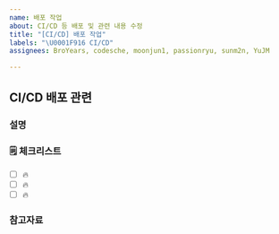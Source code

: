 ```yaml
---
name: 배포 작업
about: CI/CD 등 배포 및 관련 내용 수정
title: "[CI/CD] 배포 작업"
labels: "\U0001F916 CI/CD"
assignees: BroYears, codesche, moonjun1, passionryu, sunm2n, YuJM

---
```


## CI/CD 배포 관련

### 설명

<!-- 간단한 설명을 작성합니다. -->

### 🗒 체크리스트

- [ ] 🔥
- [ ] 🔥
- [ ] 🔥

### 참고자료

<!-- 참고할 정보나 링크를 작성합니다. -->
